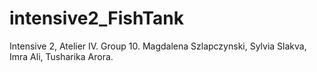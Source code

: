 # intensive2_FishTank
Intensive 2, Atelier IV. Group 10. Magdalena Szlapczynski, Sylvia Slakva, Imra Ali, Tusharika Arora.
